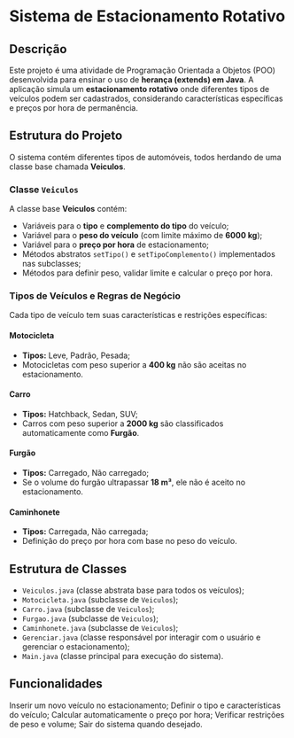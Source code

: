 # Sistema de Estacionamento Rotativo

## Descrição
Este projeto é uma atividade de Programação Orientada a Objetos (POO) desenvolvida para ensinar o uso de **herança (extends) em Java**. A aplicação simula um **estacionamento rotativo** onde diferentes tipos de veículos podem ser cadastrados, considerando características específicas e preços por hora de permanência.

## Estrutura do Projeto
O sistema contém diferentes tipos de automóveis, todos herdando de uma classe base chamada **Veiculos**.

### Classe `Veiculos`
A classe base **Veiculos** contém:
- Variáveis para o **tipo** e **complemento do tipo** do veículo;
- Variável para o **peso do veículo** (com limite máximo de **6000 kg**);
- Variável para o **preço por hora** de estacionamento;
- Métodos abstratos `setTipo()` e `setTipoComplemento()` implementados nas subclasses;
- Métodos para definir peso, validar limite e calcular o preço por hora.

### Tipos de Veículos e Regras de Negócio
Cada tipo de veículo tem suas características e restrições específicas:

#### **Motocicleta**
- **Tipos:** Leve, Padrão, Pesada;
- Motocicletas com peso superior a **400 kg** não são aceitas no estacionamento.

#### **Carro**
- **Tipos:** Hatchback, Sedan, SUV;
- Carros com peso superior a **2000 kg** são classificados automaticamente como **Furgão**.

#### **Furgão**
- **Tipos:** Carregado, Não carregado;
- Se o volume do furgão ultrapassar **18 m³**, ele não é aceito no estacionamento.

#### **Caminhonete**
- **Tipos:** Carregada, Não carregada;
- Definição do preço por hora com base no peso do veículo.

## Estrutura de Classes
- `Veiculos.java` (classe abstrata base para todos os veículos);
- `Motocicleta.java` (subclasse de `Veiculos`);
- `Carro.java` (subclasse de `Veiculos`);
- `Furgao.java` (subclasse de `Veiculos`);
- `Caminhonete.java` (subclasse de `Veiculos`);
- `Gerenciar.java` (classe responsável por interagir com o usuário e gerenciar o estacionamento);
- `Main.java` (classe principal para execução do sistema).

## Funcionalidades
Inserir um novo veículo no estacionamento;
Definir o tipo e características do veículo;
Calcular automaticamente o preço por hora;
Verificar restrições de peso e volume;
Sair do sistema quando desejado.
